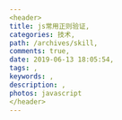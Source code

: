 ```yaml
---
<header>
title: js常用正则验证,
categories: 技术,
path: /archives/skill,
comments: true,
date: 2019-06-13 18:05:54,
tags: ,
keywords: ,
description: ,
photos: javascript
</header>
---
```

